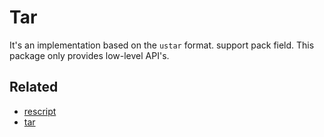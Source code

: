 # Tar

It's an implementation based on the `ustar` format. support pack field. This package only provides low-level API's.

## Related

- [rescript](https://rescript-lang.org/docs/manual/latest/introduction)
- [tar](https://www.gnu.org/software/tar/manual/html_node/Standard.html)
